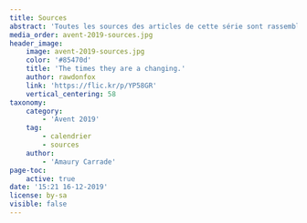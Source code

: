 ```yaml
---
title: Sources
abstract: 'Toutes les sources des articles de cette série sont rassemblées ici.'
media_order: avent-2019-sources.jpg
header_image:
    image: avent-2019-sources.jpg
    color: '#85470d'
    title: 'The times they are a changing.'
    author: rawdonfox
    link: 'https://flic.kr/p/YP58GR'
    vertical_centering: 58
taxonomy:
    category:
        - 'Avent 2019'
    tag:
        - calendrier
        - sources
    author:
        - 'Amaury Carrade'
page-toc:
    active: true
date: '15:21 16-12-2019'
license: by-sa
visible: false
---
```


